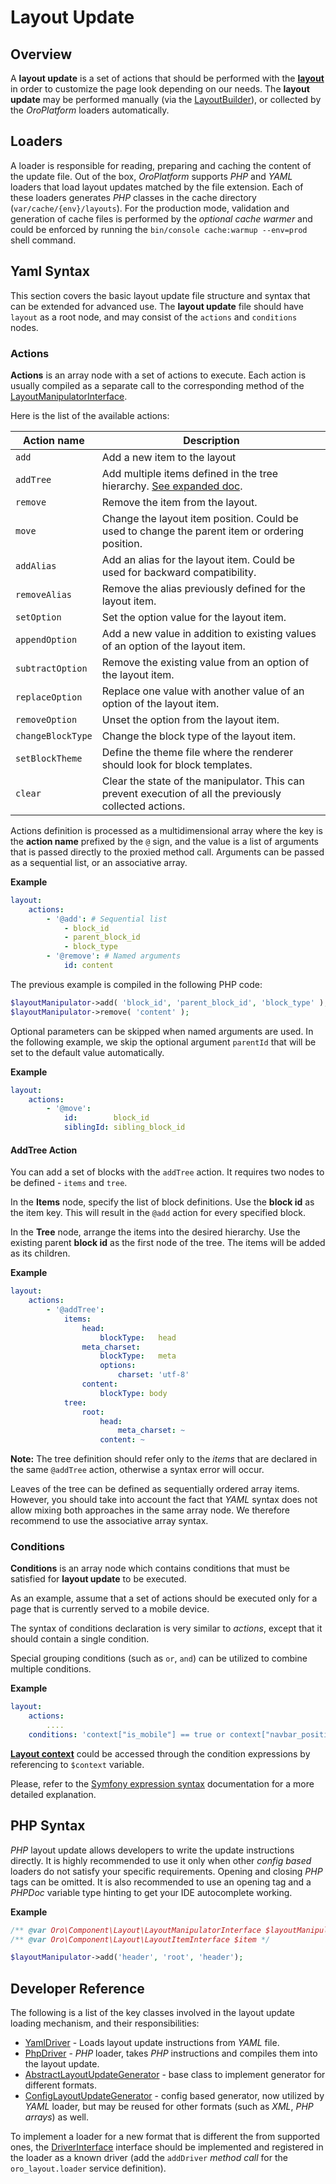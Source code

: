 # Layout Update

## Overview

A **layout update** is a set of actions that should be performed with the **[layout](what_is_layout.md)** in order to
customize the page look depending on our needs. The **layout update** may be performed manually
(via the [LayoutBuilder](../../../../Component/Layout/LayoutBuilder.php)), or collected by the *OroPlatform* loaders automatically.

## Loaders

A loader is responsible for reading, preparing and caching the content of the update file. Out of the box, *OroPlatform* supports *PHP* and *YAML* loaders that load layout updates matched by the file extension. Each of these loaders generates *PHP* classes in the cache directory (`var/cache/{env}/layouts`). For the production mode, validation and generation of cache files is performed by the *optional cache warmer* and could be enforced by running the `bin/console cache:warmup --env=prod` shell command.

## Yaml Syntax

This section covers the basic layout update file structure and syntax that can be extended for advanced use.
The **layout update** file should have `layout` as a root node, and may consist of the `actions` and `conditions` nodes.

### Actions

**Actions** is an array node with a set of actions to execute. Each action is usually compiled as a separate call to the corresponding method of the [LayoutManipulatorInterface](../../../../Component/Layout/LayoutManipulatorInterface.php).

Here is the list of the available actions:

| Action name | Description |
|------- |-------------|
| `add` | Add a new item to the layout |
| `addTree` | Add multiple items defined in the tree hierarchy. [See expanded doc](#addtree-action). |
| `remove` | Remove the item from the layout. |
| `move` | Change the layout item position. Could be used to change the parent item or ordering position. |
| `addAlias` | Add an alias for the layout item. Could be used for backward compatibility. |
| `removeAlias` | Remove the alias previously defined for the layout item. |
| `setOption` | Set the option value for the layout item. |
| `appendOption` | Add a new value in addition to existing values of an option of the layout item. |
| `subtractOption` | Remove the existing value from an option of the layout item. |
| `replaceOption` | Replace one value with another value of an option of the layout item. |
| `removeOption` | Unset the option from the layout item. |
| `changeBlockType` | Change the block type of the layout item. |
| `setBlockTheme` | Define the theme file where the renderer should look for block templates. |
| `clear` | Clear the state of the manipulator. This can prevent execution of all the previously collected actions. |

Actions definition is processed as a multidimensional array where the key is the **action name** prefixed by the `@` sign, and the value is a list of arguments that is passed directly to the proxied method call. Arguments can be passed as a sequential list, or an associative array.

**Example**

```yaml
layout:
    actions:
        - '@add': # Sequential list
            - block_id
            - parent_block_id
            - block_type
        - '@remove': # Named arguments
            id: content
```

The previous example is compiled in the following PHP code:

```php
$layoutManipulator->add( 'block_id', 'parent_block_id', 'block_type' );
$layoutManipulator->remove( 'content' );
```

Optional parameters can be skipped when named arguments are used. In the following example, we skip the optional argument `parentId` that will be set to the default value automatically.

**Example**

```yaml
layout:
    actions:
        - '@move':
            id:        block_id
            siblingId: sibling_block_id
```

#### AddTree Action

You can add a set of blocks with the `addTree` action. It requires two nodes to be defined - `items` and `tree`.

In the **Items** node, specify the list of block definitions. Use the **block id**  as the item key. This will result in the `@add` action for every specified block.

In the **Tree** node, arrange the items into the desired hierarchy. Use the existing parent **block id** as the first node of the tree. The items will be added as its children.
 

**Example**

```yaml
layout:
    actions:
        - '@addTree':
            items:
                head:
                    blockType:   head
                meta_charset:
                    blockType:   meta
                    options:
                        charset: 'utf-8'
                content:
                    blockType: body
            tree:
                root:
                    head:
                        meta_charset: ~
                    content: ~
```

**Note:** The tree definition should refer only to the *items* that are declared in the same `@addTree` action, otherwise a syntax error will occur.

Leaves of the tree can be defined as sequentially ordered array items. However, you should take into account the fact that *YAML* syntax does not allow mixing both approaches in the same array node. We therefore recommend to use the associative array syntax.

### Conditions

**Conditions** is an array node which contains conditions that must be satisfied for **layout update** to be executed.

As an example, assume that a set of actions should be executed only for a page that is currently served to a mobile device.

The syntax of conditions declaration is very similar to *actions*, except that it should contain a single condition.

Special grouping conditions (such as `or`, `and`) can be utilized to combine multiple conditions.

**Example**

```yaml
layout:
    actions:
        ....
    conditions: 'context["is_mobile"] == true or context["navbar_position"] == "top"'
```

**[Layout context](./layout_context.md)** could be accessed through the condition expressions by referencing to `$context` variable.

Please, refer to the [Symfony expression syntax](http://symfony.com/doc/current/components/expression_language/syntax.html) documentation for a more detailed explanation.

## PHP Syntax

*PHP* layout update allows developers to write the update instructions directly. It is highly recommended to use it only when other *config based* loaders do not satisfy your specific requirements. Opening and closing *PHP* tags can be omitted. It is also recommended to use an opening tag and a *PHPDoc* variable type hinting to get your IDE autocomplete working.

**Example**

```php
/** @var Oro\Component\Layout\LayoutManipulatorInterface $layoutManipulator */
/** @var Oro\Component\Layout\LayoutItemInterface $item */

$layoutManipulator->add('header', 'root', 'header');
```

## Developer Reference

The following is a list of the key classes involved in the layout update loading mechanism, and their responsibilities:

 - [YamlDriver](../../../../Component/Layout/Loader/Driver/YamlDriver.php) - Loads layout update instructions from *YAML* file.
 - [PhpDriver](../../../../Component/Layout/Loader/Driver/PhpDriver.php) - *PHP* loader, takes *PHP* instructions and compiles them into the layout update.
 - [AbstractLayoutUpdateGenerator](../../../../Component/Layout/Loader/Generator/AbstractLayoutUpdateGenerator.php) - base class to implement generator for different formats.
 - [ConfigLayoutUpdateGenerator](../../../../Component/Layout/Loader/Generator/ConfigLayoutUpdateGenerator.php) - config based generator, now utilized by *YAML* loader, but may be reused for other formats (such as *XML*, *PHP arrays*) as well.

To implement a loader for a new format that is different the from supported ones, the [DriverInterface](../../../../Component/Layout/Loader/Driver/DriverInterface.php) interface should be implemented and registered in the loader as a known driver (add the `addDriver` *method call* for the `oro_layout.loader` service definition).
